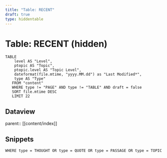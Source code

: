 ```yaml
---
title: "Table: RECENT"
draft: true
type: hiddentable
---
```

# Table: RECENT (hidden)
```dataview
TABLE 
	level AS "Level",
	ptopic AS "Topic",
	ptopic.level AS "Topic Level",
	dateformat(file.mtime, "yyyy.MM.dd") as "Last Modified*",
	type AS "Type"
   FROM "content"
   WHERE type != "PAGE" AND type != "TABLE" AND draft = false
   SORT file.mtime DESC
   LIMIT 22
```


## Dataview
parent:: [[content/index]]

## Snippets
```dataview
WHERE type = THOUGHT OR type = QUOTE OR type = PASSAGE OR type = TOPIC
```